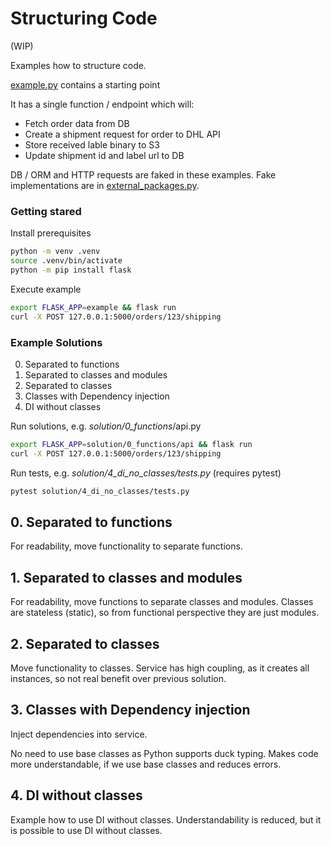 # Structuring Code

(WIP)

Examples how to structure code.

[example.py](example.py) contains a starting point

It has a single function / endpoint which will:
* Fetch order data from DB
* Create a shipment request for order to DHL API
* Store received lable binary to S3
* Update shipment id and label url to DB

DB / ORM and HTTP requests are faked in these examples. Fake implementations are in [external_packages.py](solution/external_packages.py).

### Getting stared

Install prerequisites
```sh
python -m venv .venv
source .venv/bin/activate
python -m pip install flask
```

Execute example
```sh
export FLASK_APP=example && flask run
curl -X POST 127.0.0.1:5000/orders/123/shipping
```

### Example Solutions

0. Separated to functions
1. Separated to classes and modules
2. Separated to classes
3. Classes with Dependency injection
4. DI without classes

Run solutions, e.g. _solution/0_functions_/api.py
```sh
export FLASK_APP=solution/0_functions/api && flask run
curl -X POST 127.0.0.1:5000/orders/123/shipping
```

Run tests, e.g. _solution/4_di_no_classes/tests.py_ (requires pytest)
```sh
pytest solution/4_di_no_classes/tests.py
```

## 0. Separated to functions
For readability, move functionality to separate functions.

## 1. Separated to classes and modules
For readability, move functions to separate classes and modules. Classes are stateless (static), so from functional perspective they are just modules.

## 2. Separated to classes
Move functionality to classes. Service has high coupling, as it creates all instances, so not real benefit over previous solution.

## 3. Classes with Dependency injection
Inject dependencies into service.

No need to use base classes as Python supports duck typing. Makes code more understandable, if we use base classes and reduces errors.

## 4. DI without classes
Example how to use DI without classes. Understandability is reduced, but it is possible to use DI without classes.